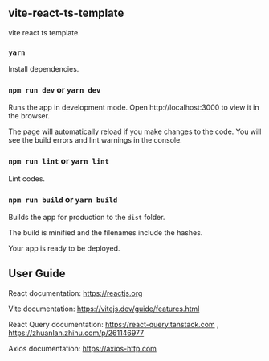 ## vite-react-ts-template
vite react ts template.

### `yarn`
Install dependencies.

### `npm run dev` or `yarn dev`
Runs the app in development mode.
Open http://localhost:3000 to view it in the browser.

The page will automatically reload if you make changes to the code.
You will see the build errors and lint warnings in the console.

### `npm run lint` or `yarn lint`
Lint codes.

### `npm run build` or `yarn build`
Builds the app for production to the `dist` folder.<br>

The build is minified and the filenames include the hashes.<br>

Your app is ready to be deployed.

## User Guide
React documentation: https://reactjs.org

Vite documentation: https://vitejs.dev/guide/features.html

React Query documentation: https://react-query.tanstack.com , https://zhuanlan.zhihu.com/p/261146977

Axios documentation: https://axios-http.com